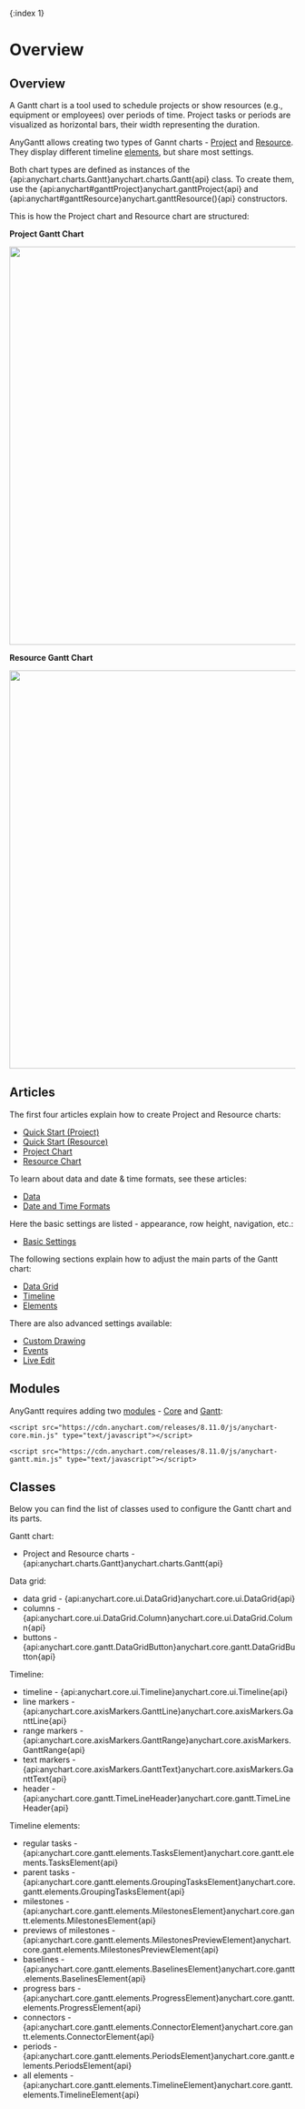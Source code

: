{:index 1}
# Overview

## Overview

A Gantt chart is a tool used to schedule projects or show resources (e.g., equipment or employees) over periods of time. Project tasks or periods are visualized as horizontal bars, their width representing the duration.

AnyGantt allows creating two types of Gannt charts - [Project](Project_Chart) and [Resource](Resource_Chart). They display different timeline [elements](Elements), but share most settings.

Both chart types are defined as instances of the {api:anychart.charts.Gantt}anychart.charts.Gantt{api} class. To create them, use the {api:anychart#ganttProject}anychart.ganttProject{api} and {api:anychart#ganttResource}anychart.ganttResource(){api} constructors.

This is how the Project chart and Resource chart are structured:

**Project Gantt Chart**

<img width="700" src ="https://static.anychart.com/images/project_timeline.jpg" />

**Resource Gantt Chart**

<img width="700" src ="https://static.anychart.com/images/resource_timeline.jpg" />

## Articles

The first four articles explain how to create Project and Resource charts:

* [Quick Start (Project)](Quick_Start_\(Project\))
* [Quick Start (Resource)](Quick_Start_\(Resource\))
* [Project Chart](Project_Chart)
* [Resource Chart](Resource_Chart)

To learn about data and date & time formats, see these articles:
* [Data](Data)
* [Date and Time Formats](Date_and_Time_Formats)

Here the basic settings are listed - appearance, row height, navigation, etc.:
* [Basic Settings](Basic_Settings)

The following sections explain how to adjust the main parts of the Gantt chart:

* [Data Grid](Data_Grid)
* [Timeline](Timeline)
* [Elements](Elements)

There are also advanced settings available:
* [Custom Drawing](Custom_Drawing)
* [Events](Events)
* [Live Edit](Live_Edit)

## Modules

AnyGantt requires adding two [modules](../Quick_Start/Modules) - [Core](../Quick_Start/Modules#core) and [Gantt](../Quick_Start/Modules#gantt):

```
<script src="https://cdn.anychart.com/releases/8.11.0/js/anychart-core.min.js" type="text/javascript"></script>
```

```
<script src="https://cdn.anychart.com/releases/8.11.0/js/anychart-gantt.min.js" type="text/javascript"></script>
```

## Classes

Below you can find the list of classes used to configure the Gantt chart and its parts.

Gantt chart:

* Project and Resource charts - {api:anychart.charts.Gantt}anychart.charts.Gantt{api}

Data grid:

* data grid - {api:anychart.core.ui.DataGrid}anychart.core.ui.DataGrid{api}
* columns - {api:anychart.core.ui.DataGrid.Column}anychart.core.ui.DataGrid.Column{api}
* buttons - {api:anychart.core.gantt.DataGridButton}anychart.core.gantt.DataGridButton{api}

Timeline:

*  timeline - {api:anychart.core.ui.Timeline}anychart.core.ui.Timeline{api}
* line markers - {api:anychart.core.axisMarkers.GanttLine}anychart.core.axisMarkers.GanttLine{api}
* range markers - {api:anychart.core.axisMarkers.GanttRange}anychart.core.axisMarkers.GanttRange{api}
* text markers - {api:anychart.core.axisMarkers.GanttText}anychart.core.axisMarkers.GanttText{api}
* header - {api:anychart.core.gantt.TimeLineHeader}anychart.core.gantt.TimeLineHeader{api}

Timeline elements:

* regular tasks - {api:anychart.core.gantt.elements.TasksElement}anychart.core.gantt.elements.TasksElement{api}
* parent tasks - {api:anychart.core.gantt.elements.GroupingTasksElement}anychart.core.gantt.elements.GroupingTasksElement{api}
* milestones - {api:anychart.core.gantt.elements.MilestonesElement}anychart.core.gantt.elements.MilestonesElement{api}
* previews of milestones - {api:anychart.core.gantt.elements.MilestonesPreviewElement}anychart.core.gantt.elements.MilestonesPreviewElement{api}
* baselines - {api:anychart.core.gantt.elements.BaselinesElement}anychart.core.gantt.elements.BaselinesElement{api}
* progress bars - {api:anychart.core.gantt.elements.ProgressElement}anychart.core.gantt.elements.ProgressElement{api}
* connectors - {api:anychart.core.gantt.elements.ConnectorElement}anychart.core.gantt.elements.ConnectorElement{api}
* periods - {api:anychart.core.gantt.elements.PeriodsElement}anychart.core.gantt.elements.PeriodsElement{api}
* all elements - {api:anychart.core.gantt.elements.TimelineElement}anychart.core.gantt.elements.TimelineElement{api}
